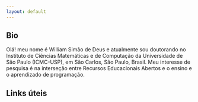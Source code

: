 ```yaml
---
layout: default
---
```


## Bio

Olá! meu nome é William Simão de Deus e atualmente sou doutorando no Instituto de Ciências Matemáticas e de Computação da Universidade de São Paulo (ICMC-USP), em São Carlos, São Paulo, Brasil. Meu interesse de pesquisa é na interseção entre Recursos Educacionais Abertos e o ensino e o aprendizado de programação.

## Links úteis